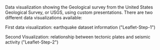 Data visualization showing the Geological survey from the United States Geological Survey, or USGS, using custom presentations.  There are two different data visualizations available: 

First data visualization: earthquake dataset information ("Leaflet-Step-1")

Second Visualization: relationship between tectonic plates and seismic activity ("Leaflet-Step-2")

